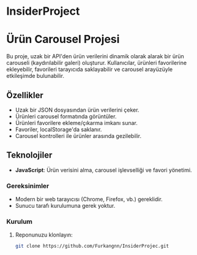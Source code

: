 # InsiderProject
# Ürün Carousel Projesi

Bu proje, uzak bir API'den ürün verilerini dinamik olarak alarak bir ürün carouseli (kaydırılabilir galeri) oluşturur. Kullanıcılar, ürünleri favorilerine ekleyebilir, favorileri tarayıcıda saklayabilir ve carousel arayüzüyle etkileşimde bulunabilir.

## Özellikler
- Uzak bir JSON dosyasından ürün verilerini çeker.
- Ürünleri carousel formatında görüntüler.
- Ürünleri favorilere ekleme/çıkarma imkanı sunar.
- Favoriler, localStorage'da saklanır.
- Carousel kontrolleri ile ürünler arasında gezilebilir.

## Teknolojiler
- **JavaScript**: Ürün verisini alma, carousel işlevselliği ve favori yönetimi.

### Gereksinimler

- Modern bir web tarayıcısı (Chrome, Firefox, vb.) gereklidir.
- Sunucu tarafı kurulumuna gerek yoktur.

### Kurulum
1. Reponunuzu klonlayın:
   ```bash
   git clone https://github.com/Furkangnn/InsiderProjec.git
